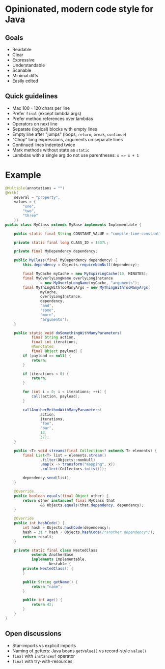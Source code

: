 # Opinionated, modern code style for Java

## Goals

* Readable
* Clear
* Expressive
* Understandable
* Scanable
* Minimal diffs
* Easily edited

## Quick guidelines

* Max 100 - 120 chars per line
* Prefer `final` (except lambda args)
* Prefer method references over lambdas
* Operators on next line
* Separate (logical) blocks with empty lines
* Empty line after "jumps" (loops, `return`, `break`, `continue`)
* "Chop" long expressions, arguments on separate lines
* Continued lines indented twice
* Mark methods without state as `static`
* Lambdas with a single arg do not use parentheses: `x => x + 1`

# Example

```java
@Multiple(annotations = "")
@With(
    several = "property",
    values = {
        "one",
        "two",
        "three"
    })
public class MyClass extends MyBase implements Implementable {

    public static final String CONSTANT_VALUE = "compile-time-constant";

    private static final long CLASS_ID = 1337L;

    private final MyDependency dependency;

    public MyClass(final MyDependency dependency) {
        this.dependency = Objects.requireNonNull(dependency);

        final MyCache myCache = new MyExpiringCache(10, MINUTES);
        final MyOverlyLongName overlyLongInstance
                = new MyOverlyLongName(myCache, "arguments");
        final MyThingWithTooManyArgs = new MyThingWithTooManyArgs(
                myCache,
                overlyLongInstance,
                dependency,
                "and",
                "some",
                "more",
                "arguments");
    }

    public static void doSomethingWithManyParameters(
            final String action,
            final int iterations,
            @Annotated
            final Object payload) {
        if (payload == null) {
            return;
        }

        if (iterations < 0) {
            return;
        }

        for (int i = 0; i < iterations; ++i) {
            call(action, payload);
        }

        callAnotherMethodWithManyParameters(
                action,
                iterations,
                "foo",
                "bar",
                13,
                37);
    }

    public <T> void streams(final Collection<? extends T> elements) {
        final List<T> list = elements.stream()
                .filter(Objects::nonNull)
                .map(x -> transform("mapping", x))
                .collect(Collectors.toList());

        dependency.send(list);
    }

    @Override
    public boolean equals(final Object other) {
        return other instanceof final MyClass that
                && Objects.equals(that.dependency, dependency);
    }

    @Override
    public int hashCode() {
        int hash = Objects.hashCode(dependency);
        hash = 31 * hash + Objects.hashCode(/*another dependency*/);
        return result;
    }

    private static final class NestedClass
            extends AnotherBase
            implements Implementable,
                    Nestable {
        private NestedClass() {
        }

        public String getName() {
            return "name";
        }

        public int age() {
            return 42;
        }
    }
}
```

## Open discussions

* Star-imports vs explicit imports
* Naming of getters: Java beans `getValue()` vs record-style `value()`
* `final` with `instanceof` operator
* `final` with try-with-resources
